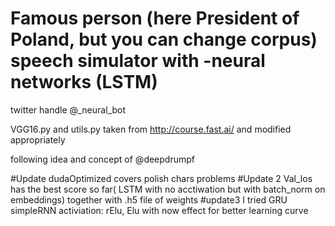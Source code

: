 # Famous person (here President of Poland, but you can change corpus) speech simulator with -neural networks (LSTM)

twitter handle @_neural_bot




VGG16.py and utils.py taken from http://course.fast.ai/ and modified appropriately

 following idea and concept of  @deepdrumpf
 
#Update
 dudaOptimized covers polish chars problems
#Update 2
Val_los has the best score so far( LSTM with no acctiwation but with batch_norm on embeddings)  together with .h5 file of weights
#update3 I tried GRU simpleRNN  activiation: rElu, Elu with now effect for better learning curve
